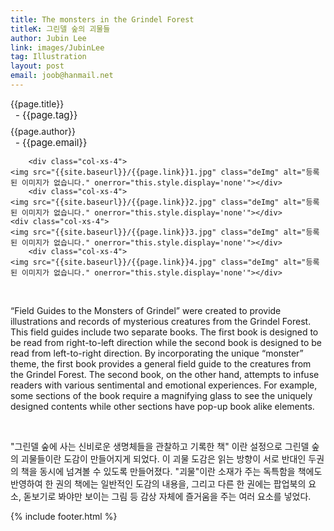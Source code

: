 ```yaml
---
title: The monsters in the Grindel Forest
titleK: 그린델 숲의 괴물들
author: Jubin Lee
link: images/JubinLee
tag: Illustration
layout: post
email: joob@hanmail.net
---	
```


<div class="container">

<div class="deDep">
{{page.title}}<br>
<p style="font-size:15px; margin:0px; padding:0px 0px 0px 8px; margin:0px 0px 8px 0px;">- {{page.tag}}</p>
{{page.author}}<br>
<p style="font-size:15px; margin:0px; padding:0px 0px 0px 8px;">- {{page.email}}</p>
</div>


<div class="row" class="imgcolor">
	
		<div class="col-xs-4">
	<img src="{{site.baseurl}}/{{page.link}}1.jpg" class="deImg" alt="등록된 이미지가 없습니다." onerror="this.style.display='none'"></div>
		<div class="col-xs-4">
	<img src="{{site.baseurl}}/{{page.link}}2.jpg" class="deImg" alt="등록된 이미지가 없습니다." onerror="this.style.display='none'"></div>
	<div class="col-xs-4">
	<img src="{{site.baseurl}}/{{page.link}}3.jpg" class="deImg" alt="등록된 이미지가 없습니다." onerror="this.style.display='none'"></div>
		<div class="col-xs-4">
	<img src="{{site.baseurl}}/{{page.link}}4.jpg" class="deImg" alt="등록된 이미지가 없습니다." onerror="this.style.display='none'"></div>
	
</div>
<br>

<div class="det lato">



“Field Guides to the Monsters of Grindel” were created to provide illustrations and records of mysterious creatures from the Grindel Forest. This field guides include two separate books. The first book is designed to be read from right-to-left direction while the second book is designed to be read from left-to-right direction. By incorporating the unique “monster” theme, the first book provides a general field guide to the creatures from the Grindel Forest. The second book, on the other hand, attempts to infuse readers with various sentimental and emotional experiences. For example, some sections of the book require a magnifying glass to see the uniquely designed contents while other sections have pop-up book alike elements.



</div>

<br>

<div class="noto">

"그린델 숲에 사는 신비로운 생명체들을 관찰하고 기록한 책" 이란 설정으로 그린델 숲의 괴물들이란 도감이 만들어지게 되었다. 이 괴물 도감은 읽는 방향이 서로 반대인 두권의 책을 동시에 넘겨볼 수 있도록 만들어졌다. "괴물"이란 소재가 주는 독특함을 책에도 반영하여 한 권의 책에는 일반적인 도감의 내용을, 그리고 다른 한 권에는 팝업북의 요소, 돋보기로 봐야만 보이는 그림 등 감상 자체에 즐거움을 주는 여러 요소를 넣었다.


</div>
{% include footer.html %} 